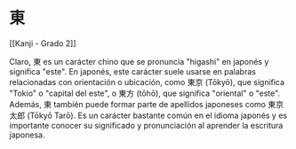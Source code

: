 # 東

[[Kanji - Grado 2]]

Claro, 東 es un carácter chino que se pronuncia "higashi" en japonés y significa "este". En japonés, este carácter suele usarse en palabras relacionadas con orientación o ubicación, como 東京 (Tōkyō), que significa "Tokio" o "capital del este", o 東方 (tōhō), que significa "oriental" o "este". Además, 東 también puede formar parte de apellidos japoneses como 東京太郎 (Tōkyō Tarō). Es un carácter bastante común en el idioma japonés y es importante conocer su significado y pronunciación al aprender la escritura japonesa.
